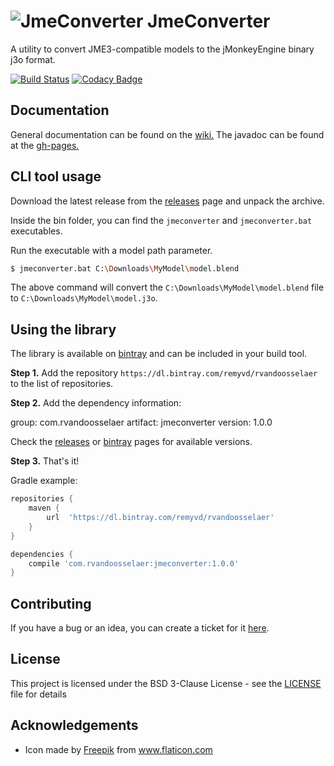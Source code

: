 # ![JmeConverter](icon-64.png) JmeConverter
A utility to convert JME3-compatible models to the jMonkeyEngine binary j3o format.

[![Build Status](https://travis-ci.com/rvandoosselaer/JmeConverter.svg?branch=master)](https://travis-ci.com/rvandoosselaer/JmeConverter) [![Codacy Badge](https://api.codacy.com/project/badge/Grade/9266e68729a447e2b8b0630468e914be)](https://www.codacy.com/manual/rvandoosselaer/JmeConverter?utm_source=github.com&amp;utm_medium=referral&amp;utm_content=rvandoosselaer/JmeConverter&amp;utm_campaign=Badge_Grade)

## Documentation
General documentation can be found on the [wiki.](https://github.com/rvandoosselaer/JmeConverter/wiki)
The javadoc can be found at the [gh-pages.](https://rvandoosselaer.github.io/JmeConverter/1.0.0/javadoc/)

## CLI tool usage
Download the latest release from the [releases](https://github.com/rvandoosselaer/JmeConverter/releases) page and unpack the archive.

Inside the bin folder, you can find the `jmeconverter` and `jmeconverter.bat` executables.

Run the executable with a model path parameter.

```bash
$ jmeconverter.bat C:\Downloads\MyModel\model.blend
```

The above command will convert the `C:\Downloads\MyModel\model.blend` file to `C:\Downloads\MyModel\model.j3o`.

## Using the library

The library is available on [bintray](https://bintray.com/remyvd/rvandoosselaer/jmeconverter) and can be included in your build tool.

**Step 1.** Add the repository `https://dl.bintray.com/remyvd/rvandoosselaer` to the list of repositories.

**Step 2.** Add the dependency information:

group: com.rvandoosselaer
artifact: jmeconverter
version: 1.0.0

Check the [releases](https://github.com/rvandoosselaer/JmeConverter/releases) or [bintray](https://bintray.com/remyvd/rvandoosselaer/jmeconverter) pages for available versions.

**Step 3.** That's it!

Gradle example:

```groovy
repositories {
    maven {
        url  'https://dl.bintray.com/remyvd/rvandoosselaer' 
    }
}

dependencies {
    compile 'com.rvandoosselaer:jmeconverter:1.0.0'
}
``` 

## Contributing
If you have a bug or an idea, you can create a ticket for it [here](https://github.com/rvandoosselaer/JmeConverter/issues).

## License
This project is licensed under the BSD 3-Clause License - see the [LICENSE](LICENSE) file for details

## Acknowledgements
-   Icon made by [Freepik](https://www.freepik.com/home) from www.flaticon.com
